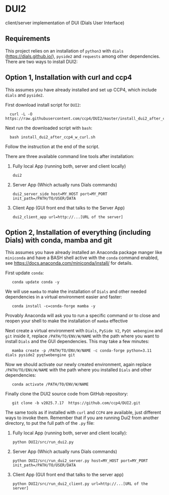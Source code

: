# DUI2

client/server implementation of DUI (Dials User Interface)

## Requirements

This project relies on an installation of `python3` with `dials` (https://dials.github.io/), `pyside2` and `requests` among other dependencies. There are two ways to install DUI2:


## Option 1, Installation with curl and ccp4

This assumes you have already installed and set up CCP4, which include `dials` and `pyside2`.

First download install script for `DUI2`:

      curl -L -O https://raw.githubusercontent.com/ccp4/DUI2/master/install_dui2_after_ccp4_w_curl.sh

Next run the downloaded script with `bash`:

      bash install_dui2_after_ccp4_w_curl.sh

Follow the instruction at the end of the script.

There are three available command line tools after installation:

1. Fully local App (running both, server and client locally)

       dui2

2. Server App (Which actually runs Dials commands)

       dui2_server_side host=MY_HOST port=MY_PORT init_path=/PATH/TO/USER/DATA

3. Client App (GUI front end that talks to the Server App)

       dui2_client_app url=http://...[URL of the server]

## Option 2, Installation of everything (including Dials) with conda, mamba and git

This assumes you have already installed an Anaconda package manger like `miniconda` and have a BASH shell active with the `conda` command enabled, see https://docs.anaconda.com/miniconda/install/ for details.

First update `conda`:

       conda update conda -y

We will use `mamba` to make the installation of `Dials` and other needed dependencies in a virtual environment easier and faster:

       conda install -c=conda-forge mamba -y

Provably Anaconda will ask you to run a specific command or to close and reopen your shell to make the installation of `mamba` effective

Next create a virtual environment with `Dials`, `PySide V2`, `PyQt webengine` and `git` inside it, replace `/PATH/TO/ENV/W/NAME` with the path where you want to install `Dials` and the GUI dependencies. This may take a few minutes:

       mamba create -p /PATH/TO/ENV/W/NAME -c conda-forge python=3.11 dials pyside2 pyqtwebengine git

Now we should activate our newly created environment, again replace `/PATH/TO/ENV/W/NAME` with the path where you installed `Dials` and other dependencies:

       conda activate /PATH/TO/ENV/W/NAME


Finally clone the DUI2 source code from GitHub repository:

       git clone -b v2025.7.17  https://github.com/ccp4/DUI2.git

The same tools as if installed with `curl` and `CCP4` are available, just different ways to invoke them. Remember that if you are running Dui2 from another directory, to put the full path of the `.py` file:

1. Fully local App (running both, server and client locally):

       python DUI2/src/run_dui2.py

2. Server App (Which actually runs Dials commands)

       python DUI2/src/run_dui2_server.py host=MY_HOST port=MY_PORT init_path=/PATH/TO/USER/DATA

3. Client App (GUI front end that talks to the server app)

       python DUI2/src/run_dui2_client.py url=http://...[URL of the server]


